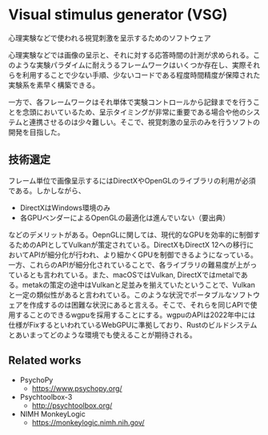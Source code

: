 # Visual stimulus generator (VSG)

心理実験などで使われる視覚刺激を呈示するためのソフトウェア

心理実験などでは画像の呈示と、それに対する応答時間の計測が求められる。このような実験パラダイムに耐えうるフレームワークはいくつか存在し、実際それらを利用することで少ない手順、少ないコードである程度時間精度が保障された実験系を素早く構築できる。

一方で、各フレームワークはそれ単体で実験コントロールから記録までを行うことを念頭においているため、呈示タイミングが非常に重要である場合や他のシステムと連携させるのは少々難しい。そこで、視覚刺激の呈示のみを行うソフトの開発を目指した。

## 技術選定

フレーム単位で画像呈示するにはDirectXやOpenGLのライブラリの利用が必須である。しかしながら、

* DirectXはWindows環境のみ
* 各GPUベンダーによるOpenGLの最適化は進んでいない（要出典）

などのデメリットがある。OepnGLに関しては、現代的なGPUを効率的に制御するためのAPIとしてVulkanが策定されている。DirectXもDirectX 12への移行においてAPIが細分化が行われ、より細かくGPUを制御できるようになっている。一方、これらのAPIが細分化されていることで、各ライブラリの難易度が上がっているとも言われている。また、macOSではVulkan, DirectXではmetalである。metakの策定の途中はVulkanと足並みを揃えていたということで、Vulkanと一定の類似性があると言われている。このような状況でポータブルなソフトウェアを作成するのは困難な状況にあると言える。そこで、それらを同じAPIで使用することのできるwgpuを採用することにする。wgpuのAPIは2022年中には仕様がFixするといわれているWebGPUに準拠しており、Rustのビルドシステムとあいまってどのような環境でも使えることが期待される。

## Related works

* PsychoPy
    * https://www.psychopy.org/
* Psychtoolbox-3
    * http://psychtoolbox.org/
* NIMH MonkeyLogic
    * https://monkeylogic.nimh.nih.gov/
